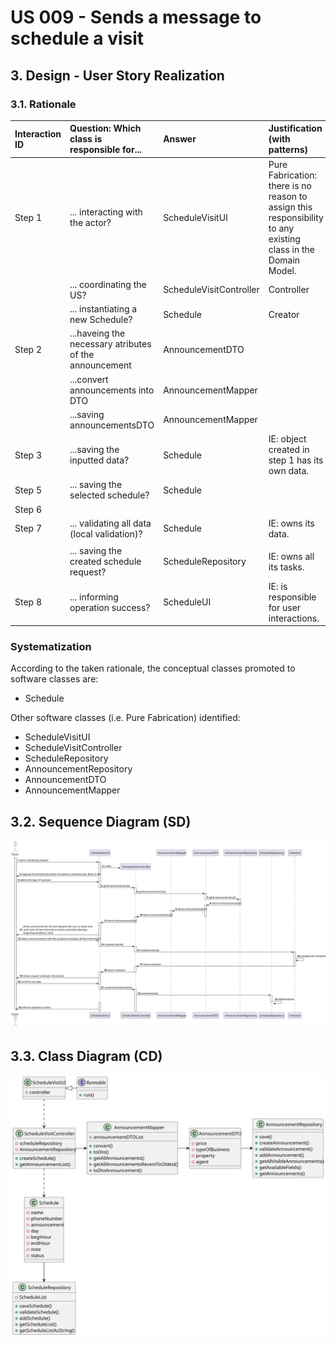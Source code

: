 # US 009 - Sends a message to schedule a visit

## 3. Design - User Story Realization 

### 3.1. Rationale

| Interaction ID         | Question: Which class is responsible for...            | Answer                  | Justification (with patterns)                                                                                                                                           |
|:-----------------------|:-------------------------------------------------------|:------------------------|:------------------------------------------------------------------------------------------------------------------------------------------------------------------------|
| Step 1  		             | 	... interacting with the actor?                       | ScheduleVisitUI         | Pure Fabrication: there is no reason to assign this responsibility to any existing class in the Domain Model.                                                           |
| 			  		                | 	... coordinating the US?                              | ScheduleVisitController | Controller                                                                                                                                                              |
| 			  		                | 	... instantiating a new Schedule?                     | Schedule                | Creator                                                                                                                                                                 |
| Step 2	  		            | ...haveing the necessary atributes of the announcement | AnnouncementDTO         |                                                                                                                                                                         |
| 		                     | 	...convert announcements into DTO		                   | AnnouncementMapper      |                                                                                                                                                                         |
| 		                     | 	...saving announcementsDTO		                          | AnnouncementMapper      |                                                                                                                                                                         |
| Step 3  		             | 	...saving the inputted data?                          | Schedule                | IE: object created in step 1 has its own data.                                                                                                                          | 
| Step 5  		             | 	... saving the selected schedule?                     | Schedule                |                                                                                                                                                                         |
| Step 6  		             | 							                                                |                         |                                                                                                                                                                         |              
| Step 7  		             | 	... validating all data (local validation)?           | Schedule                | IE: owns its data.                                                                                                                                                      | 
| 			                    |
| 			  		                | 	... saving the created schedule request?              | ScheduleRepository      | IE: owns all its tasks.                                                                                                                                                 | 
| Step 8  		             | 	... informing operation success?                      | ScheduleUI              | IE: is responsible for user interactions.                                                                                                                               | 

### Systematization ##

According to the taken rationale, the conceptual classes promoted to software classes are: 

 * Schedule

Other software classes (i.e. Pure Fabrication) identified: 

 * ScheduleVisitUI  
 * ScheduleVisitController
 * ScheduleRepository
 * AnnouncementRepository
 * AnnouncementDTO
 * AnnouncementMapper


## 3.2. Sequence Diagram (SD)

![SD.svg](svg%2FSD.svg)

## 3.3. Class Diagram (CD)

![CD.svg](svg%2FCD.svg)